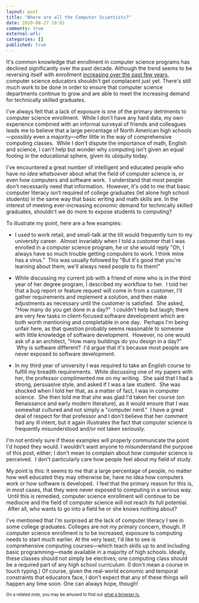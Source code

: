 ```yaml
---
layout: post
title: "Where are all the Computer Scientists?"
date: 2010-08-27 19:01
comments: true
external-url:
categories: []
published: true
---
```

It's common knowledge that enrollment in computer science programs has declined significantly over the past decade.  Although the trend seems to be reversing itself with enrollment <a href="http://arstechnica.com/science/news/2010/03/computer-science-enrollment-continues-growth-but-phds-down.ars">increasing over the past few years</a>, computer science educators shouldn't get complacent just yet.  There's still much work to be done in order to ensure that computer science departments continue to grow and are able to meet the increasing demand for technically skilled graduates.<!--more-->

I've always felt that a lack of exposure is one of the primary detriments to computer science enrollment.  While I don't have any hard data, my own experience combined with an informal surveyal of friends and colleagues leads me to believe that a large percentage of North American high schools—possibly even a majority—offer little in the way of comprehensive computing classes.  While I don't dispute the importance of math, English and science, I can't help but wonder why computing isn't given an equal footing in the educational sphere, given its ubiquity today.

I've encountered a great number of intelligent and educated people who have <em>no idea whatsoever</em> about what the field of computer science is, or even how computers and software work.  I understand that most people don't necessarily need that information.  However, it's odd to me that basic computer literacy isn't required of college graduates (let alone high school students) in the same way that basic writing and math skills are.  In the interest of meeting ever-increasing economic demand for technically skilled graduates, shouldn't we do more to expose students to computing?

To illustrate my point, here are a few examples:
<ul>
	<li style="margin-bottom: 1em;">I used to work retail, and small-talk at the till would frequently turn to my university career.  Almost invariably when I told a customer that I was enrolled in a computer science program, he or she would reply "Oh, I always have so much trouble getting computers to work.  I think mine has a virus."  This was usually followed by "But it's good that you're learning about them; we'll always need people to fix them!"</li>
	<li style="margin-bottom: 1em;">While discussing my current job with a friend of mine who is in the third year of her degree program, I described my workflow to her.  I told her that a bug report or feature request will come in from a customer, I'll gather requirements and implement a solution, and then make adjustments as necessary until the customer is satisfied.  She asked, "How many do you get done in a day?"  I couldn't help but laugh; there are very few tasks in client-focused software development which are both worth mentioning and completable in one day.  Perhaps I'm being unfair here, as that question probably seems reasonable to someone with little knowledge of software development.  However, no one would ask of a an architect, "How many buildings do you design in a day?"  Why is software different?  I'd argue that it's because most people are never exposed to software development.</li>
	<li style="margin-bottom: 1em;">In my third year of university I was required to take an English course to fulfill my breadth requirements.  While discussing one of my papers with her, the professor complimented me on my writing.  She said that I had a strong, persuasive style, and asked if I was a law student.  She was shocked when I told her that, as a matter of fact, I was in computer science.  She then told me that she was glad I'd taken her course (on Renaissance and early modern literature), as it would ensure that I was somewhat cultured and not simply a "computer nerd."  I have a great deal of respect for that professor and I don't believe that her comment had any ill intent, but it again illustrates the fact that computer science is frequently misunderstood and/or not taken seriously.</li>
</ul>
I'm not entirely sure if these examples will properly communicate the point I'd hoped they would. I wouldn't want anyone to misunderstand the purpose of this post, either; I don't mean to complain about how computer science is perceived.  I don't particularly care how people feel about my field of study.

My point is this: it seems to me that a large percentage of people, no matter how well educated they may otherwise be, have no idea how computers work or how software is developed.  I feel that the primary reason for this is, in most cases, that they were never exposed to computing in a serious way.  Until this is remedied, computer science enrollment will continue to be mediocre and the field of computer science will not reach its full potential.  After all, who wants to go into a field he or she knows nothing about?

I've mentioned that I'm surprised at the lack of computer literacy I see in some college graduates.  Colleges are not my primary concern, though.  If computer science enrollment is to be increased, exposure to computing needs to start much earlier.  At the very least, I'd like to see is comprehensive computing courses&mdash;which teach skills up to and including basic programming&mdash;made available in a majority of high schools.  Ideally, these classes should not simply be electives; one computing class should be a required part of any high school curriculum.  (I don't mean a course in touch typing.)  Of course, given the real-world economic and temporal constraints that educators face, I don't expect that any of these things will happen any time soon.  One can always hope, though!

<span style="font-size: 0.8em;">On a related note, you may be amused to find out <a href="http://www.youtube.com/watch?v=o4MwTvtyrUQ" title="what a browser is">what a browser is.</a></span>
